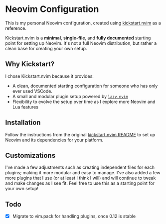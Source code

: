 # Neovim Configuration

This is my personal Neovim configuration, created using [kickstart.nvim](https://github.com/nvim-lua/kickstart.nvim) as a reference.  

Kickstart.nvim is a **minimal**, **single-file**, and **fully documented** starting point for setting up Neovim. It's not a full Neovim distribution, but rather a clean base for creating your own setup.

## Why Kickstart?

I chose Kickstart.nvim because it provides:

- A clean, documented starting configuration for someone who has only ever used VSCode.
- A small and modular plugin setup powered by [`lazy.nvim`](https://github.com/folke/lazy.nvim)  
- Flexibility to evolve the setup over time as I explore more Neovim and Lua features

## Installation

Follow the instructions from the original [kickstart.nvim README](https://github.com/nvim-lua/kickstart.nvim) to set up Neovim and its dependencies for your platform.

## Customizations

I've made a few adjustments such as creating independent files for each plugins; making it more modular and easy to manage. I've also added a few more plugins that I use (or at least I think I will) and will continue to tweak and make changes as I see fit. Feel free to use this as a starting point for your own setup!  

## Todo

- [x] Migrate to vim.pack for handling plugins, once 0.12 is stable
